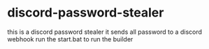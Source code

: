 # discord-password-stealer
this is a discord password stealer it sends all password to a discord webhook run the start.bat to run the builder  

